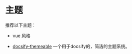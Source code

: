 # 主题

推荐以下主题：

- vue 风格

- [docsify-themeable](https://jhildenbiddle.github.io/docsify-themeable/#/) 一个用于docsify的，简洁的主题系统。

